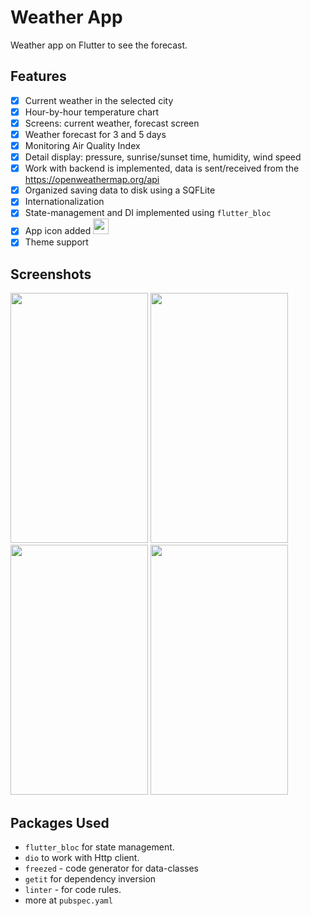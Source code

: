 # Weather App

Weather app on Flutter to see the forecast.

## Features

- [x] Current weather in the selected city
- [x] Hour-by-hour temperature chart
- [x] Screens: current weather, forecast screen
- [x] Weather forecast for 3 and 5 days
- [x] Monitoring Air Quality Index
- [x] Detail display: pressure, sunrise/sunset time, humidity, wind speed
- [x] Work with backend is implemented, data is sent/received from
  the https://openweathermap.org/api
- [x] Organized saving data to disk using a SQFLite
- [x] Internationalization
- [X] State-management and DI implemented using `flutter_bloc`
- [x] App icon
  added <img src="https://github.com/olndl/weather_app/blob/f/refactoring/screenshots/icon.png" width="25" />
- [X] Theme support

## Screenshots

<p float="center">
<img src="https://github.com/olndl/weather_app/blob/f/refactoring/screenshots/mock-0.png" width="220" height="400"/>
<img src="https://github.com/olndl/weather_app/blob/f/refactoring/screenshots/mock-1.png" width="220" height="400"/>
<img src="https://github.com/olndl/weather_app/blob/f/refactoring/screenshots/mock-2.png" width="220" height="400"/>
<img src="https://github.com/olndl/weather_app/blob/f/refactoring/screenshots/mock-3.png" width="220" height="400"/>
</p>

## Packages Used

- `flutter_bloc` for state management.
- `dio` to work with Http client.
- `freezed` - code generator for data-classes
- `getit` for dependency inversion
- `linter` - for code rules.
- more at `pubspec.yaml`
